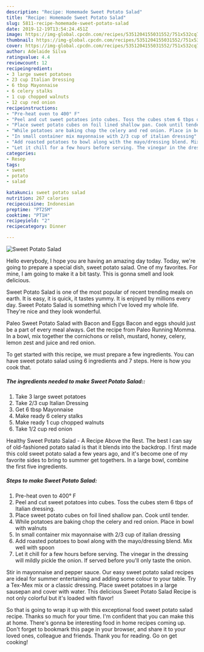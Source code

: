 ```yaml
---
description: "Recipe: Homemade Sweet Potato Salad"
title: "Recipe: Homemade Sweet Potato Salad"
slug: 5811-recipe-homemade-sweet-potato-salad
date: 2019-12-19T13:54:24.451Z
image: https://img-global.cpcdn.com/recipes/5351204155031552/751x532cq70/sweet-potato-salad-recipe-main-photo.jpg
thumbnail: https://img-global.cpcdn.com/recipes/5351204155031552/751x532cq70/sweet-potato-salad-recipe-main-photo.jpg
cover: https://img-global.cpcdn.com/recipes/5351204155031552/751x532cq70/sweet-potato-salad-recipe-main-photo.jpg
author: Adelaide Silva
ratingvalue: 4.4
reviewcount: 12
recipeingredient:
- 3 large sweet potatoes
- 23 cup Italian Dressing
- 6 tbsp Mayonnaise
- 6 celery stalks
- 1 cup chopped walnuts
- 12 cup red onion
recipeinstructions:
- "Pre-heat oven to 400° F"
- "Peel and cut sweet potatoes into cubes. Toss the cubes stem 6 tbps of Italian dressing."
- "Place sweet potato cubes on foil lined shallow pan. Cook until tender."
- "While potatoes are baking chop the celery and red onion. Place in bowl with walnuts"
- "In small container mix mayonnaise with 2/3 cup of italian dressing"
- "Add roasted potatoes to bowl along with the mayo/dressing blend. Mix well with spoon"
- "Let it chill for a few hours before serving. The vinegar in the dressing will mildly pickle the onion. If served before you&#39;ll only taste the onion."
categories:
- Resep
tags:
- sweet
- potato
- salad

katakunci: sweet potato salad
nutrition: 267 calories
recipecuisine: Indonesian
preptime: "PT25M"
cooktime: "PT1H"
recipeyield: "2"
recipecategory: Dinner

---
```



![Sweet Potato Salad](https://img-global.cpcdn.com/recipes/5351204155031552/751x532cq70/sweet-potato-salad-recipe-main-photo.jpg)

Hello everybody, I hope you are having an amazing day today. Today, we're going to prepare a special dish, sweet potato salad. One of my favorites. For mine, I am going to make it a bit tasty. This is gonna smell and look delicious.

Sweet Potato Salad is one of the most popular of recent trending meals on earth. It is easy, it is quick, it tastes yummy. It is enjoyed by millions every day. Sweet Potato Salad is something which I've loved my whole life. They're nice and they look wonderful.

Paleo Sweet Potato Salad with Bacon and Eggs Bacon and eggs should just be a part of every meal always. Get the recipe from Paleo Running Momma. In a bowl, mix together the cornichons or relish, mustard, honey, celery, lemon zest and juice and red onion.


To get started with this recipe, we must prepare a few ingredients. You can have sweet potato salad using 6 ingredients and 7 steps. Here is how you cook that.

##### The ingredients needed to make Sweet Potato Salad::

1. Take 3 large sweet potatoes
1. Take 2/3 cup Italian Dressing
1. Get 6 tbsp Mayonnaise
1. Make ready 6 celery stalks
1. Make ready 1 cup chopped walnuts
1. Take 1/2 cup red onion


Healthy Sweet Potato Salad - A Recipe Above the Rest. The best I can say of old-fashioned potato salad is that it blends into the backdrop. I first made this cold sweet potato salad a few years ago, and it&#39;s become one of my favorite sides to bring to summer get togethers. In a large bowl, combine the first five ingredients. 

##### Steps to make Sweet Potato Salad:

1. Pre-heat oven to 400° F
1. Peel and cut sweet potatoes into cubes. Toss the cubes stem 6 tbps of Italian dressing.
1. Place sweet potato cubes on foil lined shallow pan. Cook until tender.
1. While potatoes are baking chop the celery and red onion. Place in bowl with walnuts
1. In small container mix mayonnaise with 2/3 cup of italian dressing
1. Add roasted potatoes to bowl along with the mayo/dressing blend. Mix well with spoon
1. Let it chill for a few hours before serving. The vinegar in the dressing will mildly pickle the onion. If served before you&#39;ll only taste the onion.


Stir in mayonnaise and pepper sauce. Our easy sweet potato salad recipes are ideal for summer entertaining and adding some colour to your table. Try a Tex-Mex mix or a classic dressing. Place sweet potatoes in a large sausepan and cover with water. This delicious Sweet Potato Salad Recipe is not only colorful but it&#39;s loaded with flavor! 

So that is going to wrap it up with this exceptional food sweet potato salad recipe. Thanks so much for your time. I'm confident that you can make this at home. There's gonna be interesting food in home recipes coming up. Don't forget to bookmark this page in your browser, and share it to your loved ones, colleague and friends. Thank you for reading. Go on get cooking!
